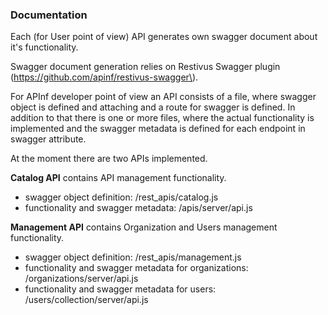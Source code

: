 ### Documentation

Each \(for User point of view\) API generates own swagger document about it's functionality. 

Swagger document generation relies on Restivus Swagger plugin \(https://github.com/apinf/restivus-swagger\).

For APInf developer point of view an API consists of a file, where swagger object is defined and attaching and a route for swagger is defined. In addition to that there is one or more files, where the actual functionality is implemented and the swagger metadata is defined for each endpoint in swagger attribute.

At the moment there are two APIs implemented.

**Catalog API** contains API management functionality.

* swagger object definition: /rest\_apis/catalog.js
* functionality and swagger metadata: /apis/server/api.js

 **Management API** contains Organization and Users management functionality.

* swagger object definition: /rest\_apis/management.js
* functionality and swagger metadata for organizations: /organizations/server/api.js
* functionality and swagger metadata for users: /users/collection/server/api.js




